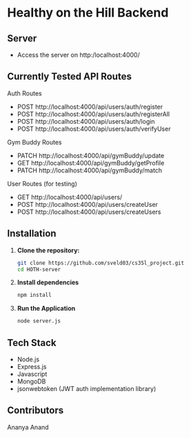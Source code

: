 # Healthy on the Hill Backend

## Server

* Access the server on http:/localhost:4000/

## Currently Tested API Routes

Auth Routes
* POST http://localhost:4000/api/users/auth/register
* POST http://localhost:4000/api/users/auth/registerAll
* POST http://localhost:4000/api/users/auth/login
* POST http://localhost:4000/api/users/auth/verifyUser

Gym Buddy Routes
* PATCH http://localhost:4000/api/gymBuddy/update
* GET http://localhost:4000/api/gymBuddy/getProfile
* PATCH http://localhost:4000/api/gymBuddy/match


User Routes (for testing)
* GET http://localhost:4000/api/users/
* POST http://localhost:4000/api/users/createUser
* POST http://localhost:4000/api/users/createUsers

## Installation

1. **Clone the repository:**
   ```bash
   git clone https://github.com/sveld03/cs35l_project.git
   cd HOTH-server
   ```
2. **Install dependencies**
    ```bash
    npm install
    ```
3. **Run the Application**
    ```bash
    node server.js
    ```
## Tech Stack
* Node.js
* Express.js
* Javascript
* MongoDB
* jsonwebtoken (JWT auth implementation library)



## Contributors
Ananya Anand


